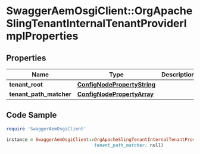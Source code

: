 # SwaggerAemOsgiClient::OrgApacheSlingTenantInternalTenantProviderImplProperties

## Properties

Name | Type | Description | Notes
------------ | ------------- | ------------- | -------------
**tenant_root** | [**ConfigNodePropertyString**](ConfigNodePropertyString.md) |  | [optional] 
**tenant_path_matcher** | [**ConfigNodePropertyArray**](ConfigNodePropertyArray.md) |  | [optional] 

## Code Sample

```ruby
require 'SwaggerAemOsgiClient'

instance = SwaggerAemOsgiClient::OrgApacheSlingTenantInternalTenantProviderImplProperties.new(tenant_root: null,
                                 tenant_path_matcher: null)
```


